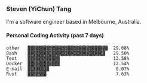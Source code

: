 ### Steven (YiChun) Tang

I'm a software engineer based in Melbourne, Australia.

#### Personal Coding Activity (past 7 days)
```
other   ▓▓▓▓▓▓▓▓▓▓▓▓▓▓▓▓▓▓▓▓▓▓▓▓▓▓▓▓▓▓  29.68%
Bash    ▓▓▓▓▓▓▓▓▓▓▓▓▓▓▓▓▓▓▓▓▓▓▓▓▓▓▓▓▓   29.50%
Text    ▓▓▓▓▓▓▓▓▓▓▓▓                    12.58%
Docker  ▓▓▓▓▓▓▓▓▓▓▓▓                    12.54%
E-mail  ▓▓▓▓▓▓▓▓                         8.07%
Rust    ▓▓▓▓▓▓▓                          7.63%
```
